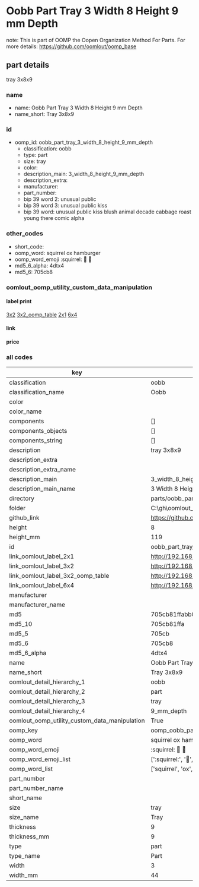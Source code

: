 # Oobb Part Tray 3 Width 8 Height 9 mm Depth  

note: This is part of OOMP the Oopen Organization Method For Parts. For more details: https://github.com/oomlout/oomp_base

##  part details
  



tray 3x8x9



### name
* name: Oobb Part Tray 3 Width 8 Height 9 mm Depth
* name_short: Tray 3x8x9 
### id
* oomp_id: oobb_part_tray_3_width_8_height_9_mm_depth
  * classification: oobb
  * type: part
  * size: tray
  * color: 
  * description_main: 3_width_8_height_9_mm_depth
  * description_extra: 
  * manufacturer: 
  * part_number: 
  * bip 39 word 2: unusual public
  * bip 39 word 3: unusual public kiss
  * bip 39 word: unusual public kiss blush animal decade cabbage roast young there comic alpha

### other_codes
* short_code: 
* oomp_word: squirrel ox hamburger
* oomp_word_emoji :squirrel: :ox: :hamburger:
* md5_6_alpha: 4dtx4
* md5_6: 705cb8






### oomlout_oomp_utility_custom_data_manipulation
#### label print
[3x2](http://192.168.1.245:1112/?label=oomp%204dtx4)
[3x2_oomp_table](http://192.168.1.108:1112/?label=oomp%204dtx4)
[2x1](http://192.168.1.242:1112/?label=oomp%204dtx4)
[6x4](http://192.168.1.55:1112/?label=oomp%204dtx4)    

#### link

                              

#### price







### all codes 
| key | value |  
| --- | --- |  
| classification | oobb |  
| classification_name | Oobb |  
| color |  |  
| color_name |  |  
| components | [] |  
| components_objects | [] |  
| components_string | [] |  
| description | tray 3x8x9 |  
| description_extra |  |  
| description_extra_name |  |  
| description_main | 3_width_8_height_9_mm_depth |  
| description_main_name | 3 Width 8 Height 9 mm Depth |  
| directory | parts/oobb_part_tray_3_width_8_height_9_mm_depth |  
| folder | C:\gh\oomlout_oobb_version_4_generated_parts\parts\oobb_part_tray_3_width_8_height_9_mm_depth |  
| github_link | https://github.com/oomlout/oomlout_oomp_part_src/tree/main/parts/oobb_part_tray_3_width_8_height_9_mm_depth |  
| height | 8 |  
| height_mm | 119 |  
| id | oobb_part_tray_3_width_8_height_9_mm_depth |  
| link_oomlout_label_2x1 | http://192.168.1.242:1112/?label=oomp%204dtx4 |  
| link_oomlout_label_3x2 | http://192.168.1.245:1112/?label=oomp%204dtx4 |  
| link_oomlout_label_3x2_oomp_table | http://192.168.1.108:1112/?label=oomp%204dtx4 |  
| link_oomlout_label_6x4 | http://192.168.1.55:1112/?label=oomp%204dtx4 |  
| manufacturer |  |  
| manufacturer_name |  |  
| md5 | 705cb81ffabb03f4e2048188f5ab4772 |  
| md5_10 | 705cb81ffa |  
| md5_5 | 705cb |  
| md5_6 | 705cb8 |  
| md5_6_alpha | 4dtx4 |  
| name | Oobb Part Tray 3 Width 8 Height 9 mm Depth |  
| name_short | Tray 3x8x9  |  
| oomlout_detail_hierarchy_1 | oobb |  
| oomlout_detail_hierarchy_2 | part |  
| oomlout_detail_hierarchy_3 | tray |  
| oomlout_detail_hierarchy_4 | 9_mm_depth |  
| oomlout_oomp_utility_custom_data_manipulation | True |  
| oomp_key | oomp_oobb_part_tray_3_width_8_height_9_mm_depth |  
| oomp_word | squirrel ox hamburger |  
| oomp_word_emoji | :squirrel: :ox: :hamburger: |  
| oomp_word_emoji_list | [':squirrel:', ':ox:', ':hamburger:'] |  
| oomp_word_list | ['squirrel', 'ox', 'hamburger'] |  
| part_number |  |  
| part_number_name |  |  
| short_name |  |  
| size | tray |  
| size_name | Tray |  
| thickness | 9 |  
| thickness_mm | 9 |  
| type | part |  
| type_name | Part |  
| width | 3 |  
| width_mm | 44 |  
